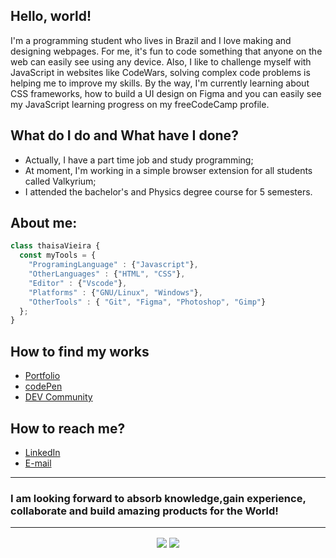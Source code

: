  <h2> Hello, world! </h2>


I'm a programming student who lives in Brazil and I love making and designing webpages. For me, it's fun to code something that anyone on the web can easily see using any device. Also, I like to challenge myself with JavaScript in websites like CodeWars, solving complex code problems is helping me to improve my skills. By the way, I'm currently learning about CSS frameworks, how to build a UI design on Figma  and you can easily see my JavaScript learning progress on my freeCodeCamp profile.


<h2> What do I do and What have I done? </h2>
<ul>
 <li>Actually, I have a part time job and study programming;</li>
 <li>At moment, I'm working in a simple browser extension for all students called Valkyrium;</li>
<li>I attended the bachelor's and Physics degree course for 5 semesters.</li>
</ul>

 <h2> About me: </h2>

``` JavaScript
class thaisaVieira {       
  const myTools = {  
    "ProgramingLanguage" : {"Javascript"},
    "OtherLanguages" : {"HTML", "CSS"},
    "Editor" : {"Vscode"},
    "Platforms" : {"GNU/Linux", "Windows"},
    "OtherTools" : { "Git", "Figma", "Photoshop", "Gimp"}
  };
}
```

<h2>How to find my works</h2>
<ul>
<li> <a href = "https://thaisavieira.github.io/thaisa-tech/"> Portfolio </a> </li>
<li> <a href = "https://codepen.io/thaisavieira"> codePen </a> </li>
<li> <a href = "https://dev.to/thaisavieira"> DEV Community </a> </li>
</ul>


<h2>How to reach me?</h2>
<ul>
 <li> <a href = "www.linkedin.com/in/thaisa-de-jesus-vieira"> LinkedIn </a> </li>
 <li> <a href = "mailto:thaisavieira.dev@outlook.com.com"> E-mail </a> </li>
 </ul>
 
<hr>
<h3> I am looking forward to absorb knowledge,gain experience, collaborate and build amazing products for the World!</h3>
<hr>

<div>
 <center>
  <img align="center" src="https://github-readme-stats.vercel.app/api?username=thaisavieira&theme=bear" /> 
  <img align="center" src="https://github-readme-stats.vercel.app/api/top-langs/?username=thaisavieira&layout=compact&theme=bear" />
 </center>
</div>
